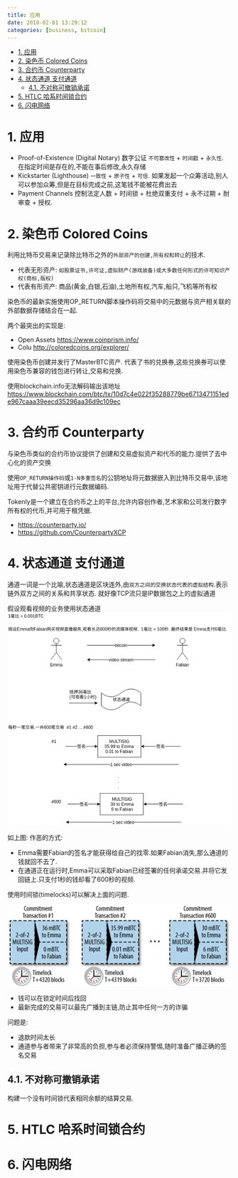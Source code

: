 ```yaml
---
title: 应用
date: 2018-02-01 13:29:12
categories: [business, bitcoin]
---
```


<!-- TOC -->

- [1. 应用](#1-应用)
- [2. 染色币 Colored Coins](#2-染色币-colored-coins)
- [3. 合约币 Counterparty](#3-合约币-counterparty)
- [4. 状态通道 支付通道](#4-状态通道-支付通道)
    - [4.1. 不对称可撤销承诺](#41-不对称可撤销承诺)
- [5. HTLC 哈系时间锁合约](#5-htlc-哈系时间锁合约)
- [6. 闪电网络](#6-闪电网络)

<!-- /TOC -->


<a id="markdown-1-应用" name="1-应用"></a>
# 1. 应用

* Proof-of-Existence (Digital Notary) 数字公证 `不可篡改性` + `时间戳` + `永久性`. 在指定时间是存在的,不能在事后修改,永久存储
* Kickstarter (Lighthouse) `一致性` + `原子性` + `可信`. 如果发起一个众筹活动,别人可以参加众筹,但是在目标完成之前,这笔钱不能被花费出去
* Payment Channels 控制法定人数 + 时间锁 + 杜绝双重支付 + 永不过期 + 耐审查 + 授权. 


<a id="markdown-2-染色币-colored-coins" name="2-染色币-colored-coins"></a>
# 2. 染色币 Colored Coins

利用比特币交易来记录除比特币之外的`外部资产的创建,所有权和转让`的技术.
* 代表无形资产: `如股票证书,许可证,虚拟财产(游戏装备)或大多数任何形式的许可知识产权(商标,版权)`
* 代表有形资产: 商品(黄金,白银,石油),土地所有权,汽车,船只,飞机等所有权

染色币的最新实施使用OP_RETURN脚本操作码将交易中的元数据与资产相关联的外部数据存储结合在一起.

两个最突出的实现是:
* Open Assets https://www.coinprism.info/
* Colu http://coloredcoins.org/explorer/


使用染色币创建并发行了MasterBTC资产. 代表了书的兑换券,这些兑换券可以使用染色币兼容的钱包进行转让,交易和兑换.

使用blockchain.info无法解码输出该地址  
https://www.blockchain.com/btc/tx/10d7c4e022f35288779be6713471151ede967caaa39eecd35296aa36d9c109ec


<a id="markdown-3-合约币-counterparty" name="3-合约币-counterparty"></a>
# 3. 合约币 Counterparty

与染色币类似的合约币协议提供了创建和交易虚拟资产和代币的能力.提供了去中心化的资产交换

使用`OP_RETURN操作码`或`1-N多重签名`的公钥地址将元数据嵌入到比特币交易中,该地址用于代替公共密钥进行元数据编码.

Tokenly是一个建立在合约币之上的平台,允许内容创作者,艺术家和公司发行数字所有权的代币,并可用于租凭据.

* https://counterparty.io/
* https://github.com/CounterpartyXCP


<a id="markdown-4-状态通道-支付通道" name="4-状态通道-支付通道"></a>
# 4. 状态通道 支付通道

通道一词是一个比喻,状态通道是区块连外,由`双方之间的交换状态代表的虚拟结构`.表示链外双方之间的关系和共享状态. 就好像TCP流只是IP数据包之上的虚拟通道


假设观看视频的业务使用状态通道
![](./pic/statechannel.png)

如上图: 作恶的方式:
* Emma需要Fabian的签名才能获得给自己的找零.如果Fabian消失,那么通道的钱就回不去了.
* 在通道正在运行时,Emma可以采取Fabian已经签署的任何承诺交易.并将它发回链上.只支付1秒的钱却看了600秒的视频.

使用时间锁(timelocks)可以解决上面的问题.

![](./pic/statechannel2.png)

* 钱可以在锁定时间后找回
* 最新完成的交易可以最先广播到主链,防止其中任何一方的诈骗

问题是:

* 退款时间太长
* 通道参与者带来了非常高的负担,参与者必须保持警惕,随时准备广播正确的签名交易


<a id="markdown-41-不对称可撤销承诺" name="41-不对称可撤销承诺"></a>
## 4.1. 不对称可撤销承诺

构建一个没有时间锁代表相同余额的结算交易.



<a id="markdown-5-htlc-哈系时间锁合约" name="5-htlc-哈系时间锁合约"></a>
# 5. HTLC 哈系时间锁合约


<a id="markdown-6-闪电网络" name="6-闪电网络"></a>
# 6. 闪电网络


